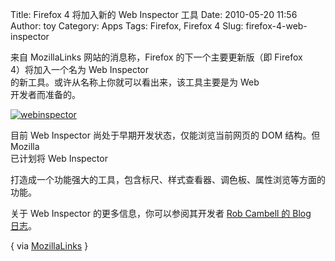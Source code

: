 Title: Firefox 4 将加入新的 Web Inspector 工具
Date: 2010-05-20 11:56
Author: toy
Category: Apps
Tags: Firefox, Firefox 4
Slug: firefox-4-web-inspector

来自 MozillaLinks 网站的消息称，Firefox 的下一个主要更新版（即 Firefox  
4）将加入一个名为 Web Inspector  
的新工具。或许从名称上你就可以看出来，该工具主要是为 Web  
开发者而准备的。

[![webinspector](http://i.linuxtoy.org/images/2010/05/thumb-webinspector.png)](http://i.linuxtoy.org/images/2010/05/webinspector.png)

目前 Web Inspector 尚处于早期开发状态，仅能浏览当前网页的 DOM 结构。但
Mozilla  
已计划将 Web Inspector  

打造成一个功能强大的工具，包含标尺、样式查看器、调色板、属性浏览等方面的功能。

关于 Web Inspector 的更多信息，你可以参阅其开发者 [Rob Cambell 的 Blog  
日志](http://antennasoft.net/robcee/2010/05/14/inspector-landing/)。

{ via
[MozillaLinks](http://feedproxy.google.com/~r/MozillaLinks/~3/x152SyE7KIo/)
}
